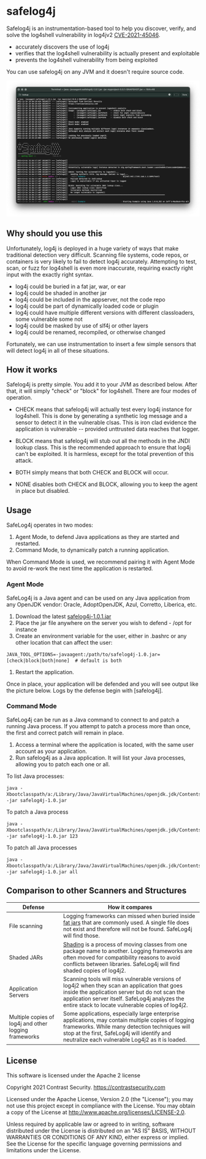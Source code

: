 # safelog4j

Safelog4j is an instrumentation-based tool to help you discover, verify, and solve the log4shell vulnerability in log4jv2 [CVE-2021-45046](https://cve.mitre.org/cgi-bin/cvename.cgi?name=CVE-2021-45046).

* accurately discovers the use of log4j
* verifies that the log4shell vulnerability is actually present and exploitable
* prevents the log4shell vulnerability from being exploited

You can use safelog4j on any JVM and it doesn't require source code.

![safelog4j-screenshot](https://github.com/Contrast-Security-OSS/safelog4j/blob/main/src/main/resources/safelog4j-screenshot.png?raw=true)

## Why should you use this

Unfortunately, log4j is deployed in a huge variety of ways that make traditional detection very difficult. Scanning file systems, code repos, or containers is very likely to fail to detect log4j accurately. Attempting to test, scan, or fuzz for log4shell is even more inaccurate, requiring exactly right input with the exactly right syntax.

* log4j could be buried in a fat jar, war, or ear
* log4j could be shaded in another jar
* log4j could be included in the appserver, not the code repo
* log4j could be part of dynamically loaded code or plugin
* log4j could have multiple different versions with different classloaders, some vulnerable some not
* log4j could be masked by use of slf4j or other layers
* log4j could be renamed, recompiled, or otherwise changed

Fortunately, we can use instrumentation to insert a few simple sensors that will detect log4j in all of these situations.

## How it works

Safelog4j is pretty simple. You add it to your JVM as described below. After that, it will simply "check" or "block" for log4shell.  There are four modes of operation.

* CHECK means that safelog4j will actually test every log4j instance for log4shell. This is done by generating a synthetic log message and a sensor to detect it in the vulnerable clsas. This is iron clad evidence the application is vulnerable -- provided unttrusted data reaches that logger.

* BLOCK means that safelog4j will stub out all the methods in the JNDI lookup class.  This is the recommended approach to ensure that log4j can't be exploited. It is harmless, except for the total prevention of this attack.

* BOTH simply means that both CHECK and BLOCK will occur.

* NONE disables both CHECK and BLOCK, allowing you to keep the agent in place but disabled.

## Usage

SafeLog4j operates in two modes:
1. Agent Mode, to defend Java applications as they are started and restarted.
1. Command Mode, to dynamically patch a running application.

When Command Mode is used, we recommend pairing it with Agent Mode to avoid re-work the next time the application is restarted.

### Agent Mode

SafeLog4j is a Java agent and can be used on any Java application from any OpenJDK vendor: Oracle, AdoptOpenJDK, Azul, Corretto, Liberica, etc.

1. Download the latest [safelog4j-1.0.1.jar](https://github.com/Contrast-Security-OSS/safelog4j/releases/download/v1.0.1/safelog4j-1.0.1.jar)
1. Place the jar file anywhere on the server you wish to defend - /opt for instance
1. Create an environment variable for the user, either in .bashrc or any other location that can affect the user:
  ```shell
  JAVA_TOOL_OPTIONS=-javaagent:/path/to/safelog4j-1.0.jar=[check|block|both|none]  # default is both
  ```
1. Restart the application.

Once in place, your application will be defended and you will see output like the picture below. Logs by the defense begin with [safelog4j].


### Command Mode

SafeLog4j can be run as a Java command to connect to and patch a running Java process. If you attempt to patch a process more than once, the first and correct patch will remain in place.

1. Access a terminal where the application is located, with the same user account as your application.
1. Run safelog4j as a Java application. It will list your Java processes, allowing you to patch each one or all.

To list Java processes:
```shell
java -Xbootclasspath/a:/Library/Java/JavaVirtualMachines/openjdk.jdk/Contents/Home/lib/tools.jar -jar safelog4j-1.0.jar
```

To patch a Java process
```shell
java -Xbootclasspath/a:/Library/Java/JavaVirtualMachines/openjdk.jdk/Contents/Home/lib/tools.jar -jar safelog4j-1.0.jar 123
```
To patch all Java processes
```shell
java -Xbootclasspath/a:/Library/Java/JavaVirtualMachines/openjdk.jdk/Contents/Home/lib/tools.jar -jar safelog4j-1.0.jar all
```
## Comparison to other Scanners and Structures
| Defense | How it compares |
| ------- | ----- |
| File scanning | Logging frameworks can missed when buried inside [fat jars](https://www.baeldung.com/gradle-fat-jar) that are commonly used. A single file does not exist and therefore will not be found. SafeLog4j will find those. |
| Shaded JARs | [Shading](https://maven.apache.org/plugins/maven-shade-plugin/) is a process of moving classes from one package name to another. Logging frameworks are often moved for compatibility reasons to avoid conflicts between libraries. SafeLog4j will find shaded copies of log4j2. |
| Application Servers | Scanning tools will miss vulnerable versions of log4j2 when they scan an application that goes inside the application server but do not scan the application server itself. SafeLog4j analyzes the entire stack to locate vulnerable copies of log4j2. |
| Multiple copies of log4j and other logging frameworks | Some applications, especially large enterprise applications, may contain multiple copies of logging frameworks. While many detection techniques will stop at the first, SafeLog4j will identify and neutralize each vulnerable Log4j2 as it is loaded. |

## License

This software is licensed under the Apache 2 license

Copyright 2021 Contrast Security. https://contrastsecurity.com

Licensed under the Apache License, Version 2.0 (the "License"); you may not use this project except in compliance with the License. You may obtain a copy of the License at http://www.apache.org/licenses/LICENSE-2.0.

Unless required by applicable law or agreed to in writing, software distributed under the License is distributed on an "AS IS" BASIS, WITHOUT WARRANTIES OR CONDITIONS OF ANY KIND, either express or implied. See the License for the specific language governing permissions and limitations under the License.
